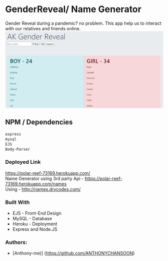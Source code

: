 # GenderReveal/ Name Generator
Gender Reveal during a pandemic? no problem. This app help us to interact with our relatives and friends online.
<img src="https://github.com/ANTHONYCHANSOON/GenderReveal/blob/master/PicForReadMe/Capture.JPG?raw=true" width=800>

## NPM / Dependencies
```
express
mysql
EJS
Body-Parser
```

### Deployed Link
https://polar-reef-73169.herokuapp.com/ <br />
Name Generator using 3rd party Api - https://polar-reef-73169.herokuapp.com/names <br />
Using - http://names.drycodes.com/

### Built With
* EJS - Front-End Design
* MySQL - Database
* Heroku - Deployment
* Express and Node.JS

### Authors: 
* [Anthony-me)] (https://github.com/ANTHONYCHANSOON)

